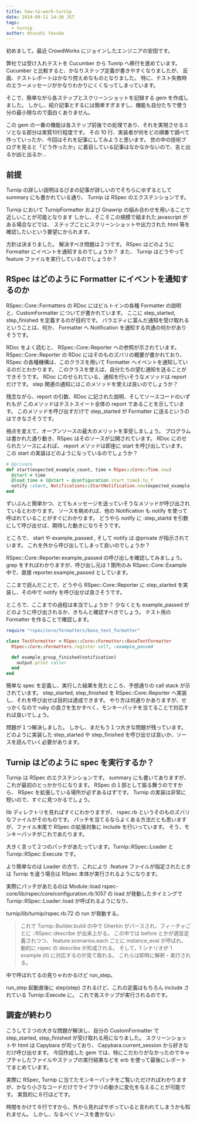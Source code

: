 ```yaml
---
title: how-to-work-turnip
date: 2014-09-11 14:36 JST
tags:
  - turnip
author: Atsushi Yasuda
---
```


初めまして。最近 CrowdWorks にジョインしたエンジニアの安田です。

弊社では受け入れテストを Cucumber から Tunrip へ移行を進めています。
Cucumber と比較すると、かなりステップ定義が書きやすくなりましたが、
反面、テストレポートはかなり控えめなものとなりました。
特に、テスト失敗時のエラーメッセージがかなりわかりにくくなってしまっています。

<!-- ここにキャプション。説明文として、「じゃあ何が表示されてたんだよ！」と -->

そこで、簡単ながら各ステップとスクリーンショットを記録する gem を作成しました。
しかし、紹介記事とするには簡単すぎますし、機能も自分たちで使う分の最小限なので面白くありません。

この gem の一番の機能は各ステップ前後での処理であり、それを実現させるミソとなる部分は実質10行程度です。
その 10 行、実装者が何をどの順番で調べて作っていったか、今回はそれを記事にしてみようと思います。
世の中の技術ブログを見ると「どう作ったか」に着目している記事はなかなかないので、吉と出るか凶と出るか…

## 前提

Turnip の詳しい説明はるびまの記事が詳しいのでそちらにゆずるとして　
summary にも書かれている通り、 Turnip は RSpec のエクステンションです。

Turnip において
TurnipFormatter および Gnawrip の組み合わせを用いることで近しいことが可能となります
しかし、そこそこの規模で組まれた javascript がある場合などでは、
ステップごとにスクリーンショットや出力された html 等を確認したいという要望にかられます。


方針は決まりました。
解決すべき問題は２つです。
RSpec はどのように Formatter にイベントを通知するのでしょうか？
また、 Turnip はどうやって feature ファイルを実行しているのでしょうか？


## RSpec はどのように Formatter にイベントを通知するのか

RSpec::Core::Formatters の RDoc にはビルトインの各種 Formatter の説明と、CustomFormatter についてが書かれています。
ここに step_started, step_finished を定義するのが目的です。
バラエティに富んだ通知を受け取れるということは、何か、 Formatter へ Notification を通知する共通の何かがありそうです。

RDoc をよく読むと、 RSpec::Core::Reporter への参照が示されています。
RSpec::Core::Reporter の RDoc にはそのものズバリの概要が書かれており、
RSpec の各種機構は、このクラスを用いて Formatter へイベントを通知しているのだとわかります。
このクラスを使えば、自分たちの望む通知を送ることができそうです。
RDoc にのせられている、通知を行いそうなメソッドは report だけです。
step 関連の通知にはこのメソッドを使えば良いのでしょうか？

残念ながら、report の引数、RDoc に記された説明、そしてソースコードのいずれもが
このメソッドはテストスイート全体の report であることを示しています。
このメソッドを呼び出すだけで step_started が Formatter に送るというのはできなさそうです。

視点を変えて、オープンソースの最大のメリットを享受しましょう。
プログラムは書かれた通り動き、RSpec はそのソースが公開されています。
RDoc にのせられたソースによれば、 report メソッドは即座に start を呼び出しています。
この start の実装はどのようになっているのでしょうか？

```ruby
# @private
def start(expected_example_count, time = RSpec::Core::Time.now)
  @start = time
  @load_time = (@start - @configuration.start_time).to_f
  notify :start, Notifications::StartNotification.new(expected_example_count, @load_time)
end
```

ずいぶんと簡単かつ、とてもメッセージを送っていそうなメソッドが呼び出されているとわかります。
ソースを眺めれば、他の Notification も notify を使って呼ばれていることがすぐにわかります。
どうやら notify に :step_startd を引数にして呼び出せば、期待した動きになりそうです。

ところで、 start や example_passed , そして notify は @private が指示されています。
これを外から呼び出してしまって良いのでしょうか？

RSpec::Core::Reporter.example_passed の呼び出しを確認してみましょう。
grep をすればわかりますが、呼び出し元は 1 箇所のみ
RSpec::Core::Example 中で、直接 reporter.example_passed としています。

ここまで読んだことで、どうやら RSpec::Core::Reporter に step_started を実装し、その中で notify を呼び出せば良さそうです。

ところで、ここまでの過程は本当でしょうか？
少なくとも example_passed がどのように呼び出されるか、きちんと確認すべきでしょう。
テスト用の Formatter を作ることで確認します。

```ruby
require "rspec/core/formatters/base_text_formatter"

class TestFormatter < RSpec::Core::Formatter::BaseTextFormatter
  RSpec::Core::Formatters.register self, :example_passed

  def example_group_finished(notification)
    output.print caller
  end
end
```

簡単な spec を定義し、実行した結果を見たところ、予想通りの call stack が示されています。
step_started, step_finished を RSpec::Core::Reporter へ実装し、それを呼び出せば目的は達成できます。
やり方は何通りかありますが、せっかくなので ruby の良さを生かすべく、モンキーパッチを当てることで対応すれば良いでしょう。

問題が１つ解決しました。
しかし、まだもう１つ大きな問題が残っています。
どのように実装した step_started や step_finished を呼び出せば良いか、ソースを読んでいく必要があります。

## Turnip はどのように spec を実行するか？

Turnip は RSpec のエクステンションです。
summary にも書いてありますが、これが最初のとっかかりになります。
RSpec の１部として振る舞うのですから、 RSpec を拡張している場所が必ずあるはずです。
Turnip の実装は非常に短いので、すぐに見つかるでしょう。

lib ディレクトリを見ればすぐにわかりますが、 rspec.rb というそのものズバリなファイルがそのものです。
パッチを当てるならよくある方法だとも思いますが、ファイル末尾で RSpec の拡張対象に include を行いっています。
そう、モンキーパッチがこれであたります。　

大きく言って２つのパッチがあたっています。Turnip::RSpec::Loader と Turnip::RSpec::Execute です。

より簡単なのは Loader の方で、これにより .feature ファイルが指定されたときは Turnip を違う場合は RSpec 本体が実行されるようになります。

実際にパッチがあたるのは Module::load
rspec-core/lib/rspec/core/configuration.rb:1057
の load が発動したタイミングで Turnip::RSpec::Loader::load が呼ばれるようになり、

turnip/lib/turnip/rspec.rb:72
の run が発動する。

> これで Turnip::Builder.build の中で Gherkin がパースされ、フィーチャごとに ::RSpec::describe が出来上がる。
> この中では before とかが適宜定義されつつ、 feature.scenarios.each ごとに
> instance_eval が呼ばれ、動的に rspec の describe が形成される。
> そして、1 シナリオが 1 example (it) に対応するのが見て取れる。
> これらは即時に解釈・実行される。

中で呼ばれてるの見りゃわかるけど run_step。

run_step 起動直後に step(step) されるけど、これの定義はもちろん include されている Turnip::Execute に。
これで各ステップが実行されるのです。

## 調査が終わり

こうして２つの大きな問題が解決し、自分の CustomFormatter で step_started, step_finished が受け取れる用になりました。
スクリーンショットや html は Capybara が司っており、 Capybara.current_session から好きなだけ呼び出せます。
今回作成した gem では、特にこだわりがなかったのでキャプチャしたファイルやステップの実行結果などを erb を使って最後にレポートでまとめています。

実際に RSpec, Turnip に当てたモンキーパッチをご覧いただければわかりますが、かなり小さなコードだけでライブラリの動きに変化を与えることが可能です。
実質的に８行ほどです。

時間をかけて８行ですから、外から見ればサボっていると言われてしまうかも知れません。
しかし、なるべくソースを書かない


